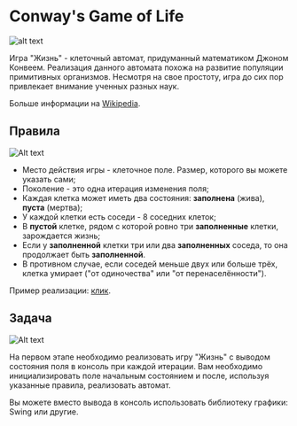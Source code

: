 # Conway's Game of Life

![alt text](https://upload.wikimedia.org/wikipedia/commons/e/e5/Gospers_glider_gun.gif)

Игра "Жизнь" - клеточный автомат, придуманный математиком Джоном Конвеем. Реализация данного автомата похожа на развитие популяции примитивных организмов. Несмотря на свое простоту, игра до сих пор привлекает внимание ученных разных наук. 

Больше информации на [Wikipedia](https://ru.wikipedia.org/wiki/%D0%96%D0%B8%D0%B7%D0%BD%D1%8C_(%D0%B8%D0%B3%D1%80%D0%B0)).

## Правила

![Alt text](https://vk.com/doc2000013719_459986971?hash=2ac8864167dc30d40e&dl=fb9c459ba026b67547&wnd=1&module=im)

* Место действия игры - клеточное поле. Размер, которого вы можете указать сами;
* Поколение - это одна итерация изменения поля;
* Каждая клетка может иметь два состояния: **заполнена** (жива), **пуста** (мертва);
* У каждой клетки есть соседи - 8 соседних клеток;
* В **пустой** клетке, рядом с которой ровно три **заполненные** клетки, зарождается жизнь;
* Если у **заполненной** клетки три или два **заполненных** соседа, то она продолжает быть **заполненной**.
* В противном случае, если соседей меньше двух или больше трёх, клетка умирает ("от одиночества" или "от перенаселённости").

Пример реализации: [клик](http://pmav.eu/stuff/javascript-game-of-life-v3.1.1/).

## Задача

![Alt text](https://vk.com/doc2000013574_460279076?hash=641cd1180d0aec8ccf&dl=11974987110ff160b4&wnd=1&module=im)

На первом этапе необходимо реализовать игру "Жизнь" с выводом состояния поля в консоль при каждой итерации. Вам необходимо инициализировать поле начальным состоянием и после, используя указанные правила, реализовать автомат.

Вы можете вместо вывода в консоль использовать библиотеку графики: Swing или другие.
